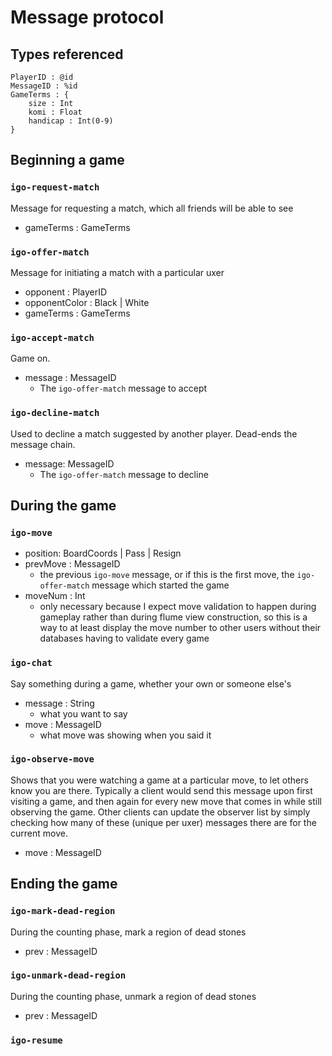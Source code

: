 
# Message protocol

## Types referenced

    PlayerID : @id
    MessageID : %id
    GameTerms : {
        size : Int
        komi : Float
        handicap : Int(0-9)
    }


## Beginning a game

### `igo-request-match`

Message for requesting a match, which all friends will be able to see

* gameTerms : GameTerms


### `igo-offer-match`

Message for initiating a match with a particular uxer

* opponent : PlayerID
* opponentColor : Black | White
* gameTerms : GameTerms


### `igo-accept-match`

Game on.

* message : MessageID
    - The `igo-offer-match` message to accept


### `igo-decline-match`

Used to decline a match suggested by another player. Dead-ends the message chain.

* message: MessageID
    - The `igo-offer-match` message to decline


## During the game

### `igo-move`

* position: BoardCoords | Pass | Resign
* prevMove : MessageID
    - the previous `igo-move` message, or if this is the first move, the `igo-offer-match` message which started the game
* moveNum : Int
    - only necessary because I expect move validation to happen during gameplay rather than during flume view construction, so this is a way to at least display the move number to other users without their databases having to validate every game


### `igo-chat`

Say something during a game, whether your own or someone else's

* message : String
    - what you want to say
* move : MessageID
    - what move was showing when you said it


### `igo-observe-move`

Shows that you were watching a game at a particular move, to let others know you are there. Typically a client would send this message upon first visiting a game, and then again for every new move that comes in while still observing the game. Other clients can update the observer list by simply checking how many of these (unique per uxer) messages there are for the current move.

* move : MessageID


## Ending the game

### `igo-mark-dead-region`

During the counting phase, mark a region of dead stones

* prev : MessageID

### `igo-unmark-dead-region`

During the counting phase, unmark a region of dead stones

* prev : MessageID

### `igo-resume`
